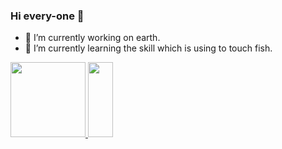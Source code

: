 

<!--
**justforstudy-A/justforstudy-A** is a ✨ _special_ ✨ repository because its `README.md` (this file) appears on your GitHub profile.

Here are some ideas to get you started:

- 🔭 I’m currently working on ...
- 🌱 I’m currently learning ...
- 👯 I’m looking to collaborate on ...
- 🤔 I’m looking for help with ...
- 💬 Ask me about ...
- 📫 How to reach me: ...
- 😄 Pronouns: ...
- ⚡ Fun fact: ...
-->
### Hi every-one 👋
- 🔭 I’m currently working on earth.
- 🌱 I’m currently learning the skill which is using to touch fish.

<a href="#">
<img height="120px" src="https://github-readme-stats.vercel.app/api?username=justforstudy-A&hide_title=true&hide_border=true&show_icons=true&include_all_commits=true&count_private=true&line_height=21&text_color=000&icon_color=100&bg_color=0,ea7161,ffc14d,fffc4d,52fa5a&theme=dracula"/>
<img height="120px" width="40px" src="https://github-readme-stats.vercel.app/api/top-langs/?username=justforstudy-A&hide=html&hide_title=true&hide_border=true&layout=compact&langs_count=7&exclude_repo=comp426,Redventures-Movie-Quotes&text_color=000&icon_color=fff&bg_color=0,12fa5a,4dfcff,c64dff&theme=dracula"/>
</a>

